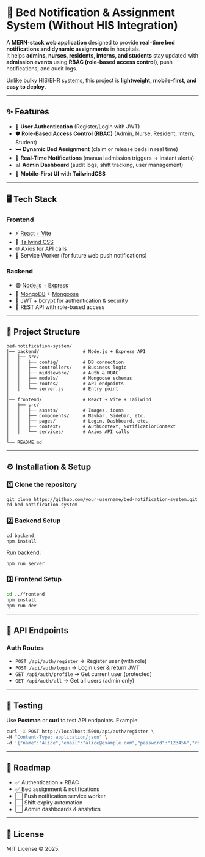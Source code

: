 # 🏥 Bed Notification & Assignment System (Without HIS Integration)

A **MERN-stack web application** designed to provide **real-time bed notifications and dynamic assignments** in hospitals.  
It helps **admins, nurses, residents, interns, and students** stay updated with **admission events** using **RBAC (role-based access control)**, push notifications, and audit logs.  

Unlike bulky HIS/EHR systems, this project is **lightweight, mobile-first, and easy to deploy**.

---

## ✨ Features
- 🔑 **User Authentication** (Register/Login with JWT)  
- 🛡 **Role-Based Access Control (RBAC)** (Admin, Nurse, Resident, Intern, Student)  
- 🛏 **Dynamic Bed Assignment** (claim or release beds in real time)  
- 🔔 **Real-Time Notifications** (manual admission triggers → instant alerts)  
- 📊 **Admin Dashboard** (audit logs, shift tracking, user management)  
- 📱 **Mobile-First UI** with **TailwindCSS**  

---

## 🖥 Tech Stack
### Frontend
- ⚡ [React + Vite](https://vitejs.dev/)  
- 🎨 [Tailwind CSS](https://tailwindcss.com/)  
- 🌐 Axios for API calls  
- 🔔 Service Worker (for future web push notifications)  

### Backend
- 🟢 [Node.js](https://nodejs.org/) + [Express](https://expressjs.com/)  
- 🍃 [MongoDB](https://www.mongodb.com/) + [Mongoose](https://mongoosejs.com/)  
- 🔑 JWT + bcrypt for authentication & security  
- 📡 REST API with role-based access  

---

## 📂 Project Structure
```plaintext
bed-notification-system/
│── backend/                # Node.js + Express API
│   ├── src/
│   │   ├── config/         # DB connection
│   │   ├── controllers/    # Business logic
│   │   ├── middleware/     # Auth & RBAC
│   │   ├── models/         # Mongoose schemas
│   │   ├── routes/         # API endpoints
│   │   └── server.js       # Entry point
│
│── frontend/               # React + Vite + Tailwind
│   ├── src/
│   │   ├── assets/         # Images, icons
│   │   ├── components/     # Navbar, Sidebar, etc.
│   │   ├── pages/          # Login, Dashboard, etc.
│   │   ├── context/        # AuthContext, NotificationContext
│   │   └── services/       # Axios API calls
│
└── README.md
```
---

## ⚙️ Installation & Setup

### 1️⃣ Clone the repository

```
git clone https://github.com/your-username/bed-notification-system.git
cd bed-notification-system
```

### 2️⃣ Backend Setup

```
cd backend
npm install
```

Run backend:

```
npm run server
```

### 3️⃣ Frontend Setup

```bash
cd ../frontend
npm install
npm run dev
```

---

## 🚀 API Endpoints

### Auth Routes

* `POST /api/auth/register` → Register user (with role)
* `POST /api/auth/login` → Login user & return JWT
* `GET /api/auth/profile` → Get current user (protected)
* `GET /api/auth/all` → Get all users (admin only)

---

## 🧪 Testing

Use **Postman** or **curl** to test API endpoints. Example:

```bash
curl -X POST http://localhost:5000/api/auth/register \
-H "Content-Type: application/json" \
-d '{"name":"Alice","email":"alice@example.com","password":"123456","role":"nurse"}'
```

---

## 📌 Roadmap

* ✅ Authentication + RBAC
* ✅ Bed assignment & notifications
* ⬜ Push notification service worker
* ⬜ Shift expiry automation
* ⬜ Admin dashboards & analytics

---

## 📜 License

MIT License © 2025.
